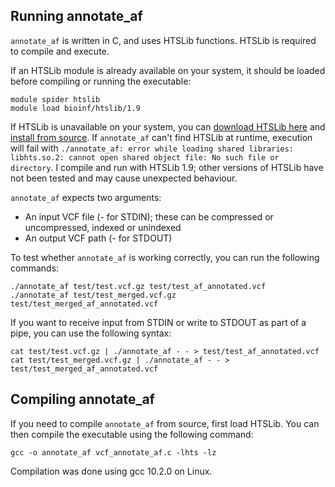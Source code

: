 ## Running annotate_af

```annotate_af``` is written in C, and uses HTSLib functions. HTSLib is required to compile and execute.

If an HTSLib module is already available on your system, it should be loaded before compiling or running the executable:

```
module spider htslib
module load bioinf/htslib/1.9
```

If HTSLib is unavailable on your system, you can [download HTSLib here](https://www.htslib.org/download/) and [install from source](https://github.com/samtools/htslib/blob/develop/INSTALL). If ```annotate_af``` can't find HTSLib at runtime, execution will fail with ```./annotate_af: error while loading shared libraries: libhts.so.2: cannot open shared object file: No such file or directory```. I compile and run with HTSLib 1.9; other versions of HTSLib have not been tested and may cause unexpected behaviour.

```annotate_af``` expects two arguments:
* An input VCF file (- for STDIN); these can be compressed or uncompressed, indexed or unindexed
* An output VCF path (- for STDOUT)

To test whether ```annotate_af``` is working correctly, you can run the following commands:

```
./annotate_af test/test.vcf.gz test/test_af_annotated.vcf
./annotate_af test/test_merged.vcf.gz test/test_merged_af_annotated.vcf
```

If you want to receive input from STDIN or write to STDOUT as part of a pipe, you can use the following syntax:

```
cat test/test.vcf.gz | ./annotate_af - - > test/test_af_annotated.vcf
cat test/test_merged.vcf.gz | ./annotate_af - - > test/test_merged_af_annotated.vcf
```

## Compiling annotate_af

If you need to compile ```annotate_af``` from source, first load HTSLib. You can then compile the executable using the following command:

```gcc -o annotate_af vcf_annotate_af.c -lhts -lz```

Compilation was done using gcc 10.2.0 on Linux.
